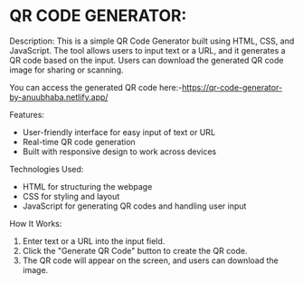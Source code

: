 # QR CODE GENERATOR:
Description:
This is a simple QR Code Generator built using HTML, CSS, and JavaScript. The tool allows users to input text or a URL, and it generates a QR code based on the input. Users can download the generated QR code image for sharing or scanning.

You can access the generated QR code here:-https://qr-code-generator-by-anuubhaba.netlify.app/

Features:
- User-friendly interface for easy input of text or URL
- Real-time QR code generation
- Built with responsive design to work across devices

Technologies Used:
- HTML for structuring the webpage
- CSS for styling and layout
- JavaScript for generating QR codes and handling user input

How It Works:
1. Enter text or a URL into the input field.
2. Click the "Generate QR Code" button to create the QR code.
3. The QR code will appear on the screen, and users can download the image.
